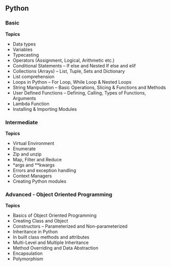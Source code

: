 ## Python

### Basic
**Topics**

- Data types
- Variables
- Typecasting
- Operators (Assignment, Logical, Arithmetic etc.)
- Conditional Statements – If else and Nested If else and elif
- Collections (Arrays) – List, Tuple, Sets and Dictionary
- List comprehension
- Loops in Python – For Loop, While Loop & Nested Loops
- String Manipulation – Basic Operations, Slicing & Functions and Methods
- User Defined Functions – Defining, Calling, Types of Functions, Arguments
- Lambda Function
- Installing & Importing Modules

### Intermediate
**Topics**

- Virtual Environment
- Enumerate
- Zip and unzip
- Map, Filter and Reduce
- *args and **kwargs
- Errors and exception handling
- Context Managers
- Creating Python modules

### Advanced - Object Oriented Programming
**Topics**

- Basics of Object Oriented Programming
- Creating Class and Object
- Constructors – Parameterized and Non-parameterized
- Inheritance in Python
- In built class methods and attributes
- Multi-Level and Multiple Inheritance
- Method Overriding and Data Abstraction
- Encapsulation
- Polymorphism